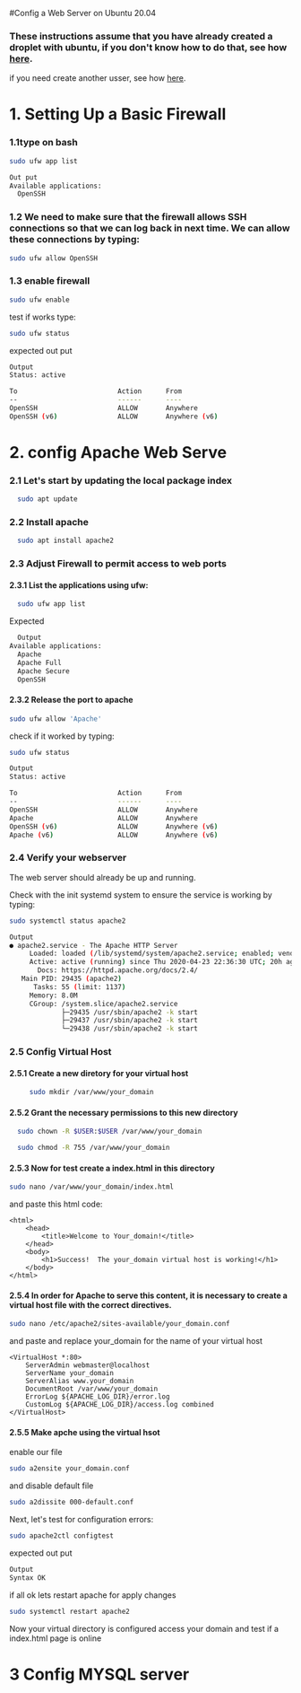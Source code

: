#Config a Web Server on Ubuntu 20.04

### These instructions assume that you have already created a droplet with ubuntu, if you don't know how to do that, see how [here](https://www.digitaloceanbr.com.br/como-criar-droplet-digitalocean.html#:~:text=Com%20o%20cadastro%20ativo%20realize,cria%C3%A7%C3%A3o%20de%20um%20novo%20servidor.).
if you need create another usser, see how [here](https://www.digitalocean.com/community/tutorials/initial-server-setup-with-ubuntu-20-04).
# 1. Setting Up a Basic Firewall
### 1.1type on bash 
```bash
sudo ufw app list
```

```bash
Out put
Available applications:
  OpenSSH
```
### 1.2 We need to make sure that the firewall allows SSH connections so that we can log back in next time. We can allow these connections by typing:
```bash
sudo ufw allow OpenSSH
```

### 1.3 enable firewall
```bash
sudo ufw enable
```

test if works type:
```bash
sudo ufw status
```
expected out put
```bash
Output
Status: active

To                         Action      From
--                         ------      ----
OpenSSH                    ALLOW       Anywhere
OpenSSH (v6)               ALLOW       Anywhere (v6)
```

# 2. config Apache Web Serve
### 2.1 Let's start by updating the local package index
```bash
  sudo apt update
```
### 2.2 Install apache
```bash
  sudo apt install apache2
```
### 2.3 Adjust Firewall to permit access to web ports
#### 2.3.1 List the applications using ufw:
```bash
  sudo ufw app list
```
Expected
```bash
  Output
Available applications:
  Apache
  Apache Full
  Apache Secure
  OpenSSH
```
#### 2.3.2 Release the port to apache
```bash
sudo ufw allow 'Apache'
```

check if it worked by typing:
```bash
sudo ufw status
```

```bash
Output
Status: active

To                         Action      From
--                         ------      ----
OpenSSH                    ALLOW       Anywhere                  
Apache                     ALLOW       Anywhere                
OpenSSH (v6)               ALLOW       Anywhere (v6)             
Apache (v6)                ALLOW       Anywhere (v6)
```

### 2.4 Verify your webserver
The web server should already be up and running.

Check with the init systemd system to ensure the service is working by typing:
```bash
sudo systemctl status apache2
```

```bash
Output
● apache2.service - The Apache HTTP Server
     Loaded: loaded (/lib/systemd/system/apache2.service; enabled; vendor preset: enabled)
     Active: active (running) since Thu 2020-04-23 22:36:30 UTC; 20h ago
       Docs: https://httpd.apache.org/docs/2.4/
   Main PID: 29435 (apache2)
      Tasks: 55 (limit: 1137)
     Memory: 8.0M
     CGroup: /system.slice/apache2.service
             ├─29435 /usr/sbin/apache2 -k start
             ├─29437 /usr/sbin/apache2 -k start
             └─29438 /usr/sbin/apache2 -k start
```

### 2.5 Config Virtual Host
#### 2.5.1 Create a new diretory for your virtual host
```bash
     sudo mkdir /var/www/your_domain
```
#### 2.5.2 Grant the necessary permissions to this new directory
```bash
  sudo chown -R $USER:$USER /var/www/your_domain
```
```bash
  sudo chmod -R 755 /var/www/your_domain
```

#### 2.5.3 Now for test create a index.html in this directory
```bash
sudo nano /var/www/your_domain/index.html
```
and paste this html code:
```hmtl
<html>
    <head>
        <title>Welcome to Your_domain!</title>
    </head>
    <body>
        <h1>Success!  The your_domain virtual host is working!</h1>
    </body>
</html>
```
#### 2.5.4 In order for Apache to serve this content, it is necessary to create a virtual host file with the correct directives.
```bash
sudo nano /etc/apache2/sites-available/your_domain.conf
```
and paste and replace your_domain for the name of your virtual host
```
<VirtualHost *:80>
    ServerAdmin webmaster@localhost
    ServerName your_domain
    ServerAlias www.your_domain
    DocumentRoot /var/www/your_domain
    ErrorLog ${APACHE_LOG_DIR}/error.log
    CustomLog ${APACHE_LOG_DIR}/access.log combined
</VirtualHost>
```
#### 2.5.5 Make apche using the virtual hsot
enable our file
```bash
sudo a2ensite your_domain.conf
```
and disable default file
```bash
sudo a2dissite 000-default.conf
```
Next, let's test for configuration errors:
```bash
sudo apache2ctl configtest
```
expected out put
```bash
Output
Syntax OK
```
if all ok lets restart apache for apply changes
```bash
sudo systemctl restart apache2
```

Now your virtual directory is configured access your domain and test if a index.html page is online

# 3 Config MYSQL server
